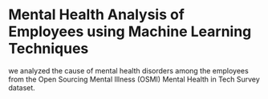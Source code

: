 # Mental Health Analysis of Employees using Machine Learning Techniques

we analyzed the cause of mental health disorders among the employees from the Open Sourcing Mental Illness (OSMI) Mental Health in Tech Survey dataset.
